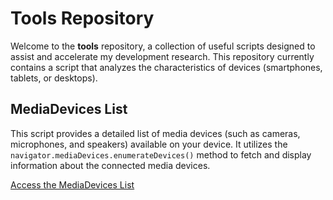 # Tools Repository

Welcome to the **tools** repository, a collection of useful scripts designed to assist and accelerate my development research. This repository currently contains a script that analyzes the characteristics of devices (smartphones, tablets, or desktops).

## MediaDevices List

This script provides a detailed list of media devices (such as cameras, microphones, and speakers) available on your device. It utilizes the `navigator.mediaDevices.enumerateDevices()` method to fetch and display information about the connected media devices.

[Access the MediaDevices List](https://sebastienpaviot.github.io/tools/tools/js/mediadevices/deviceslist.html)
